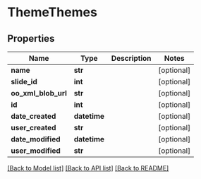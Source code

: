 # ThemeThemes

## Properties
Name | Type | Description | Notes
------------ | ------------- | ------------- | -------------
**name** | **str** |  | [optional] 
**slide_id** | **int** |  | [optional] 
**oo_xml_blob_url** | **str** |  | [optional] 
**id** | **int** |  | [optional] 
**date_created** | **datetime** |  | [optional] 
**user_created** | **str** |  | [optional] 
**date_modified** | **datetime** |  | [optional] 
**user_modified** | **str** |  | [optional] 

[[Back to Model list]](../README.md#documentation-for-models) [[Back to API list]](../README.md#documentation-for-api-endpoints) [[Back to README]](../README.md)


